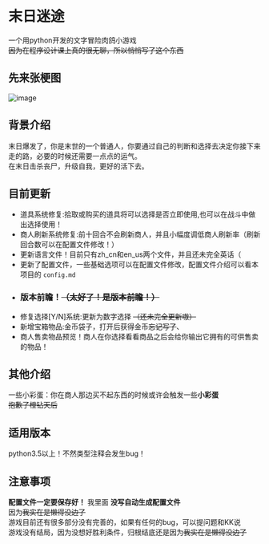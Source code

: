 # 末日迷途
一个用python开发的文字冒险肉鸽小游戏<br>
~~因为在程序设计课上真的很无聊，所以悄悄写了这个东西~~<br>

## 先来张梗图
![image](https://github.com/user-attachments/assets/21fe0afb-dddf-4100-bd9b-19b96b946c9f)

## 背景介绍
末日爆发了，你是末世的一个普通人，你要通过自己的判断和选择去决定你接下来走的路，必要的时候还需要一点点的运气。<br>
在末日击杀丧尸，升级自我，更好的活下去。

## 目前更新
- 道具系统修复:拾取或购买的道具将可以选择是否立即使用,也可以在战斗中做出选择使用！
- 商人刷新系统修复:前十回合不会刷新商人，并且小幅度调低商人刷新率（刷新回合数可以在配置文件修改！）
- 更新语言文件！目前只有zh_cn和en_us两个文件，并且还未完全英话（
- 更新了配置文件，一些基础选项可以在配置文件修改，配置文件介绍可以看本项目的 ``config.md``
- ### 版本前瞻！~~（太好了！是版本前瞻！）~~
- 修复选择[Y/N]系统:更新为数字选择 ~~（还未完全更新嗷）~~
- 新增宝箱物品:金币袋子，打开后获得金币~~忘记写了~~、
- 商人售卖物品预览！商人在你选择看看商品之后会给你输出它拥有的可供售卖的物品！
  
## 其他介绍
一些小彩蛋：你在商人那边买不起东西的时候或许会触发一些**小彩蛋**<br>
~~抱歉了橙钻天后~~

## 适用版本
python3.5以上！不然类型注释会发生bug！

## 注意事项
**配置文件一定要保存好！**
我里面
**没写自动生成配置文件**<br>
因为~~我实在是懒得没边了~~<br>
游戏目前还有很多部分没有完善的，如果有任何的bug，可以提问题和KK说<br>
游戏没有结局，因为没想好胜利条件，归根结底还是因为~~我实在是懒得没边了~~
